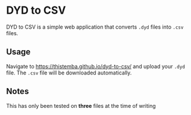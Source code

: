 # DYD to CSV

DYD to CSV is a simple web application that converts `.dyd` files into `.csv` files.

## Usage

Navigate to https://thistemba.github.io/dyd-to-csv/ and upload your `.dyd` file. The `.csv` file will be downloaded automatically.

## Notes

This has only been tested on **three** files at the time of writing
